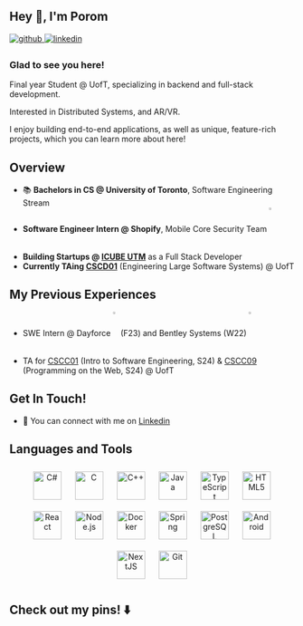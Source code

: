 ## Hey 👋, I'm Porom  
  

<a href="https://github.com/poromkamal" target="_blank">
<img src=https://img.shields.io/badge/github-%2324292e.svg?&style=for-the-badge&logo=github&logoColor=white alt=github style="margin-bottom: 5px;" />
</a>
<a href="https://linkedin.com/in/porom-kamal-0207a9187" target="_blank">
<img src=https://img.shields.io/badge/linkedin-%231E77B5.svg?&style=for-the-badge&logo=linkedin&logoColor=white alt=linkedin style="margin-bottom: 5px;" />
</a>  
  



###   Glad to see you here!  
Final year Student @ UofT, specializing in backend and full-stack development.

Interested in Distributed Systems, and AR/VR.

I enjoy building end-to-end applications, as well as unique, feature-rich projects, which you can learn more about here!
###  

## Overview
<tr><td valign="top" width="50%">

- 📚 **Bachelors in CS @ University of Toronto**, Software Engineering Stream  
- **Software Engineer Intern @ Shopify**, Mobile Core Security Team <img src="https://cdn.freebiesupply.com/logos/large/2x/shopify-logo-png-transparent.png" align="center" style="width: 2%"/>
- **Building Startups @ [ICUBE UTM](https://icubeutm.ca/)** as a Full Stack Developer
- **Currently TAing [CSCD01](https://cscd01.com/)** (Engineering Large Software Systems) @ UofT

## My Previous Experiences
- SWE Intern @ Dayforce <img src="https://play-lh.googleusercontent.com/GzXqzEjylw9Y2FQPvsw34DcYirDrItkNGYInKrkLg-mFP-cgLYmwF223kA67KlD2miU" align="center" style="width: 2%"/> (F23) and Bentley Systems (W22) <img src="https://media.licdn.com/dms/image/D4E0BAQEtxxz6UpPW4Q/company-logo_200_200/0/1691676516744/bentley_systems_logo?e=2147483647&v=beta&t=kZ3cUyOWTKYwxDwa4ugWoW7SodkgYQw9ZbSpWv-nUMY" align="center" style="width: 2%" />
- TA for [CSCC01](https://utsc.calendar.utoronto.ca/course/cscc01h3) (Intro to Software Engineering, S24) & [CSCC09](https://cscc09.com/) (Programming on the Web, S24) @ UofT

## Get In Touch!
- 🔖 You can connect with me on [Linkedin](https://www.linkedin.com/in/porom-kamal-0207a9187/)  

## Languages and Tools  
<div align="center">  
<a href="https://docs.microsoft.com/en-us/dotnet/csharp/" target="_blank"><img style="margin: 10px" src="https://profilinator.rishav.dev/skills-assets/csharp-original.svg" alt="C#" height="50" /></a>  
<a href="https://www.cprogramming.com/" target="_blank"><img style="margin: 10px" src="https://profilinator.rishav.dev/skills-assets/c-original.svg" alt="C" height="50" /></a>  
<a href="https://www.cplusplus.com/" target="_blank"><img style="margin: 10px" src="https://profilinator.rishav.dev/skills-assets/cplusplus-original.svg" alt="C++" height="50" /></a>  
<a href="https://www.java.com/" target="_blank"><img style="margin: 10px" src="https://profilinator.rishav.dev/skills-assets/java-original-wordmark.svg" alt="Java" height="50" /></a>  
<a href="https://www.typescriptlang.org/" target="_blank"><img style="margin: 10px" src="https://profilinator.rishav.dev/skills-assets/typescript-original.svg" alt="TypeScript" height="50" /></a>  
<a href="https://en.wikipedia.org/wiki/HTML5" target="_blank"><img style="margin: 10px" src="https://profilinator.rishav.dev/skills-assets/html5-original-wordmark.svg" alt="HTML5" height="50" /></a>  
<a href="https://reactjs.org/" target="_blank"><img style="margin: 10px" src="https://profilinator.rishav.dev/skills-assets/react-original-wordmark.svg" alt="React" height="50" /></a>  
<a href="https://nodejs.org/" target="_blank"><img style="margin: 10px" src="https://profilinator.rishav.dev/skills-assets/nodejs-original-wordmark.svg" alt="Node.js" height="50" /></a>  
<a href="https://www.docker.com/" target="_blank"><img style="margin: 10px" src="https://profilinator.rishav.dev/skills-assets/docker-original-wordmark.svg" alt="Docker" height="50" /></a>  
<a href="https://docs.spring.io/spring-framework/docs/3.0.x/reference/expressions.html#:~:text=The%20Spring%20Expression%20Language%20(SpEL,and%20basic%20string%20templating%20functionality." target="_blank"><img style="margin: 10px" src="https://profilinator.rishav.dev/skills-assets/springio-icon.svg" alt="Spring" height="50" /></a>  
<a href="https://www.postgresql.org/" target="_blank"><img style="margin: 10px" src="https://profilinator.rishav.dev/skills-assets/postgresql-original-wordmark.svg" alt="PostgreSQL" height="50" /></a>  
<a href="https://www.android.com/intl/en_in/" target="_blank"><img style="margin: 10px" src="https://profilinator.rishav.dev/skills-assets/android-original-wordmark.svg" alt="Android" height="50" /></a>  
<a href="https://nextjs.org/" target="_blank"><img style="margin: 10px" src="https://profilinator.rishav.dev/skills-assets/nextjs.png" alt="NextJS" height="50" /></a>  
<a href="https://github.com/" target="_blank"><img style="margin: 10px" src="https://profilinator.rishav.dev/skills-assets/git-scm-icon.svg" alt="Git" height="50" /></a>  
</div>  

## Check out my pins! ⬇️
